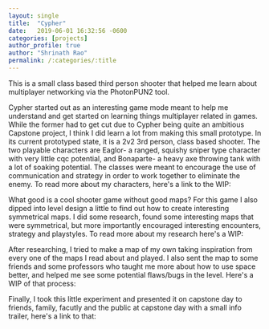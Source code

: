 ```yaml
---
layout: single
title:  "Cypher"
date:   2019-06-01 16:32:56 -0600
categories: [projects] 
author_profile: true
author: "Shrinath Rao"
permalink: /:categories/:title
---
```

This is a small class based third person shooter that helped me learn about multiplayer networking via the PhotonPUN2 tool.

Cypher started out as an interesting game mode meant to help me understand and get started on learning things multiplayer related in games. While the former had to get cut due to Cypher being quite an ambitious Capstone project, I think I did learn a lot from making this small prototype.  In its current prototyped state, it is a 2v2 3rd person, class based shooter. The two playable characters are Eaglor- a ranged, squishy sniper type character with very little cqc potential, and Bonaparte- a heavy axe throwing tank with a lot of soaking potential. The classes were meant to encourage the use of communication and strategy in order to work together to eliminate the enemy. To read more about my characters, here's a link to the WIP: 

What good is a cool shooter game without good maps? For this game I also dipped into level design a little to find out how to create interesting symmetrical maps. I did some research, found some interesting maps that were symmetrical, but more importantly encouraged interesting encounters, strategy and playstyles. To read more about my research here's a WIP:

After researching, I tried to make a map of my own taking inspiration from every one of the maps I read about and played. I also sent the map to some friends and some professors who taught me more about how to use space better, and helped me see some potential flaws/bugs in the level. Here's a WIP of that process:  

Finally, I took this little experiment and presented it on capstone day to friends, family, facutly and the public at capstone day with a small info trailer, here's a link to that: 


